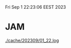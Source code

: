 Fri Sep  1 22:23:06 EEST 2023
# JAM
<a href='./cache/202309/01_22.log'>./cache/202309/01_22.log</a>
